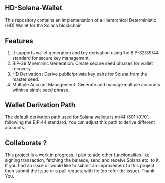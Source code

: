 ## HD-Solana-Wallet
This repository contains an implementation of a Hierarchical Deterministic (HD) Wallet for the Solana blockchain. 

## Features
1. It supports wallet generation and key derivation using the BIP-32/39/44 standard for secure key management.
2. BIP-39 Mnemonic Generation: Create secure seed phrases for wallet recovery.
3. HD Derivation : Derive public/private key pairs for Solana from the master seed.
4. Multiple Account Management: Generate and manage multiple accounts within a single seed phrase.

## Wallet Derivation Path
The default derivation path used for Solana wallets is m/44'/501'/0'/0', following the BIP-44 standard. You can adjust this path to derive different accounts.

## Collaborate ?
This project is a work in progress. I plan to add other functionalites like signing transaction, fetching the balance, send and receive Solana etc. to it. If you find an issue or would like to submit an improvement to this project then submit the issue or a pull request with fix (do refer the issue). Thank You.
